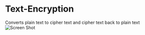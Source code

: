 # Text-Encryption
Converts plain text to cipher text and cipher text back to plain text
![Screen Shot](https://user-images.githubusercontent.com/66783755/149660298-424f4249-ed11-42cd-8b79-e4f97874a7e3.png)
